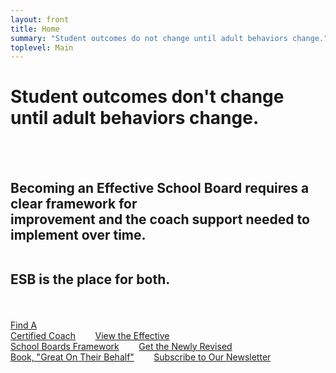 ```yaml
---
layout: front
title: Home
summary: "Student outcomes do not change until adult behaviors change."
toplevel: Main
---
```


<h1>Student outcomes don't change<br/>until adult behaviors change.</h1><br/><br/> 
<h2>Becoming an Effective School Board requires a clear framework for<br/> 
improvement and the coach support needed to implement over time.<br/><br/>

ESB is the place for both.</h2><br/>

<a href="/coaches" class="btn-get-started scrollto">Find A <br/>Certified Coach</a> &nbsp;&nbsp;&nbsp;&nbsp;&nbsp;&nbsp; 
<a href="/framework" class="btn-get-started scrollto">View the Effective<br/> School Boards Framework</a> &nbsp;&nbsp;&nbsp;&nbsp;&nbsp;&nbsp; 
<a href="/publications" class="btn-get-started scrollto">Get the Newly Revised<br/>Book, "Great On Their Behalf"</a>  &nbsp;&nbsp;&nbsp;&nbsp;&nbsp;&nbsp; 
<a href="/board-member-newsletter" class="btn-get-started scrollto">Subscribe to Our Newsletter</a> 
